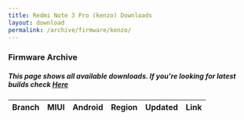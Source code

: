 ```yaml
---
title: Redmi Note 3 Pro (kenzo) Downloads
layout: download
permalink: /archive/firmware/kenzo/
---
```


### Firmware Archive
##### This page shows all available downloads. If you're looking for latest builds check [Here](/firmware/kenzo/)


<div class="table-responsive-md">
<table id="firmware" class="compact table table-striped table-hover table-sm">
    <thead class="thead-dark">
        <tr>
            <th>Branch</th>
            <th>MIUI</th>
            <th>Android</th>
            <th>Region</th>
            <th>Updated</th>
            <th>Link</th>
        </tr>
    </thead>
    <script>loadFirmwareDownloads('kenzo', 'full')</script>
</table>
</div>
